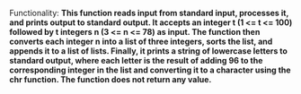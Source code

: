 Functionality: **This function reads input from standard input, processes it, and prints output to standard output. It accepts an integer t (1 <= t <= 100) followed by t integers n (3 <= n <= 78) as input. The function then converts each integer n into a list of three integers, sorts the list, and appends it to a list of lists. Finally, it prints a string of lowercase letters to standard output, where each letter is the result of adding 96 to the corresponding integer in the list and converting it to a character using the chr function. The function does not return any value.**